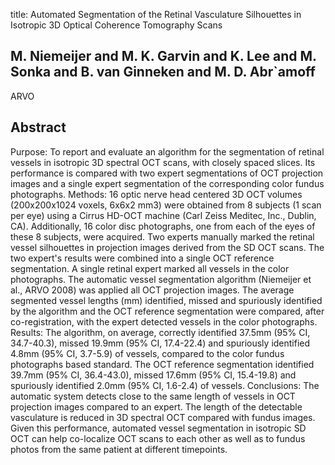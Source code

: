 title: Automated Segmentation of the Retinal Vasculature Silhouettes in Isotropic 3D Optical Coherence Tomography Scans

## M. Niemeijer and M. K. Garvin and K. Lee and M. Sonka and B. van Ginneken and M. D. Abr`amoff
ARVO


## Abstract
Purpose: To report and evaluate an algorithm for the segmentation of retinal vessels in isotropic 3D spectral OCT scans, with closely spaced slices. Its performance is compared with two expert segmentations of OCT projection images and a single expert segmentation of the corresponding color fundus photographs. Methods: 16 optic nerve head centered 3D OCT volumes (200x200x1024 voxels, 6x6x2 mm3) were obtained from 8 subjects (1 scan per eye) using a Cirrus HD-OCT machine (Carl Zeiss Meditec, Inc., Dublin, CA). Additionally, 16 color disc photographs, one from each of the eyes of these 8 subjects, were acquired. Two experts manually marked the retinal vessel silhouettes in projection images derived from the SD OCT scans. The two expert's results were combined into a single OCT reference segmentation. A single retinal expert marked all vessels in the color photographs. The automatic vessel segmentation algorithm (Niemeijer et al., ARVO 2008) was applied all OCT projection images. The average segmented vessel lengths (mm) identified, missed and spuriously identified by the algorithm and the OCT reference segmentation were compared, after co-registration, with the expert detected vessels in the color photographs. Results: The algorithm, on average, correctly identified 37.5mm (95% CI, 34.7-40.3), missed 19.9mm (95% CI, 17.4-22.4) and spuriously identified 4.8mm (95% CI, 3.7-5.9) of vessels, compared to the color fundus photographs based standard. The OCT reference segmentation identified 39.7mm (95% CI, 36.4-43.0), missed 17.6mm (95% CI, 15.4-19.8) and spuriously identified 2.0mm (95% CI, 1.6-2.4) of vessels. Conclusions: The automatic system detects close to the same length of vessels in OCT projection images compared to an expert. The length of the detectable vasculature is reduced in 3D spectral OCT compared with fundus images. Given this performance, automated vessel segmentation in isotropic SD OCT can help co-localize OCT scans to each other as well as to fundus photos from the same patient at different timepoints.

